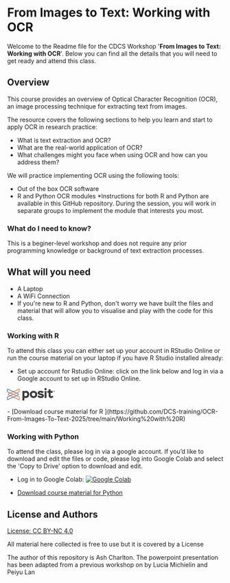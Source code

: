 # From Images to Text: Working with OCR

Welcome to the Readme file for the CDCS Workshop '**From Images to Text: Working with OCR**'. Below you can find all the details that you will need to get ready and attend this class.

## Overview

This course provides an overview of Optical Character Recognition (OCR), an image processing technique for extracting text from images.

The resource covers the following sections to help you learn and start to apply OCR in research practice:

- What is text extraction and OCR?
- What are the real-world application of OCR?
- What challenges might you face when using OCR and how can you address them?

We will practice implementing OCR using the following tools:

- Out of the box OCR software
- R and Python OCR modules
*Instructions for both R and Python are available in this GitHub repository. During the session, you will work in separate groups to implement the module that interests you most.

### **What do I need to know?**

This is a beginer-level workshop and does not require any prior programming knowledge or background of text extraction processes.

## **What will you need**

- A Laptop
- A WiFi Connection
- If you're new to R and Python, don't worry we have built the files and material that will allow you to visualise and play with the code for this class.


### Working with R

To attend this class you can either set up your account in RStudio Online or run the course material on your laptop if you have R Studio installed already:

- Set up account for Rstudio Online: click on the link below and log in via a Google account to set up in RStudio Online.

<div style="width: 60%; height: 60%">
  
 [![RStudioCloud](https://github.com/DCS-training/OCR/blob/main/PositLogo.png)](https://posit.cloud/content/5337260)
  
</div>
- [Download course material for R ](https://github.com/DCS-training/OCR-From-Images-To-Text-2025/tree/main/Working%20with%20R) 

### **Working with Python**

To attend the class, please log in via a google account. If you’d like to download and edit the files or code, please log into Google Colab and select the 'Copy to Drive' option to download and edit.

- Log in to Google Colab: 
[![Google Colab](https://camo.githubusercontent.com/96889048f8a9014fdeba2a891f97150c6aac6e723f5190236b10215a97ed41f3/68747470733a2f2f636f6c61622e72657365617263682e676f6f676c652e636f6d2f6173736574732f636f6c61622d62616467652e737667)](https://colab.research.google.com/github/peiyulan/From-Images-to-Text-Working-with-OCR/blob/main/ImageToTextOCR.ipynb)

- [Download course material for Python ](https://github.com/DCS-training/OCR-From-Images-To-Text-2025/tree/main/Working%20with%20Python)


## **License and Authors**

[License: CC BY-NC 4.0](https://camo.githubusercontent.com/c9f1f67f48977cad1f9c86baf54ee9d1282ff2193e43023585abb39d1be66d77/68747470733a2f2f6c6963656e7365627574746f6e732e6e65742f6c2f62792d6e632f342e302f38307831352e706e67)

All material here collected is free to use but it is covered by a License

The author of this repository is Ash Charlton. The powerpoint presentation has been adapted from a previous workshop on by Lucia Michielin and Peiyu Lan
